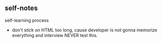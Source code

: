 ## self-notes

self-learning process

- don't stick on HTML too long, cause developer is not gonna memorize everything and interview NEVER test this.